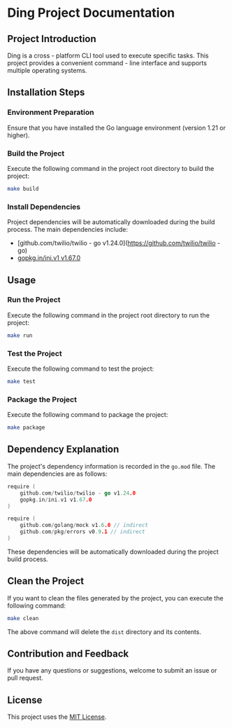 # Ding Project Documentation
## Project Introduction

Ding is a cross - platform CLI tool used to execute specific tasks. This project provides a convenient command - line interface and supports multiple operating systems.

## Installation Steps
### Environment Preparation
Ensure that you have installed the Go language environment (version 1.21 or higher).

### Build the Project
Execute the following command in the project root directory to build the project:
```sh
make build
```

### Install Dependencies
Project dependencies will be automatically downloaded during the build process. The main dependencies include:
- [github.com/twilio/twilio - go v1.24.0](https://github.com/twilio/twilio - go)
- [gopkg.in/ini.v1 v1.67.0](https://gopkg.in/ini.v1)

## Usage
### Run the Project
Execute the following command in the project root directory to run the project:
```sh
make run
```

### Test the Project
Execute the following command to test the project:
```sh
make test
```

### Package the Project
Execute the following command to package the project:
```sh
make package
```

## Dependency Explanation
The project's dependency information is recorded in the `go.mod` file. The main dependencies are as follows:
```go
require (
    github.com/twilio/twilio - go v1.24.0
    gopkg.in/ini.v1 v1.67.0
)

require (
    github.com/golang/mock v1.6.0 // indirect
    github.com/pkg/errors v0.9.1 // indirect
)
```

These dependencies will be automatically downloaded during the project build process.

## Clean the Project
If you want to clean the files generated by the project, you can execute the following command:
```sh
make clean
```

The above command will delete the `dist` directory and its contents.

## Contribution and Feedback
If you have any questions or suggestions, welcome to submit an issue or pull request.

## License
This project uses the [MIT License](LICENSE).
